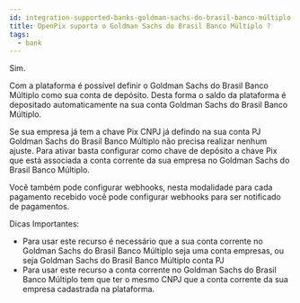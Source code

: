 ```yaml
---
id: integration-supported-banks-goldman-sachs-do-brasil-banco-múltiplo
title: OpenPix suporta o Goldman Sachs do Brasil Banco Múltiplo ?
tags:
  - bank
---
```


Sim.

Com a plataforma é possível definir o Goldman Sachs do Brasil Banco Múltiplo como sua conta de depósito. Desta forma o saldo da plataforma é depositado automaticamente na sua conta Goldman Sachs do Brasil Banco Múltiplo.

Se sua empresa já tem a chave Pix CNPJ já defindo na sua conta PJ Goldman Sachs do Brasil Banco Múltiplo não precisa realizar nenhum ajuste. Para ativar basta configurar como chave de depósito a chave Pix que está associada a conta corrente da sua empresa no Goldman Sachs do Brasil Banco Múltiplo.

Você também pode configurar webhooks, nesta modalidade para cada pagamento recebido você pode configurar webhooks para ser notificado de pagamentos.

Dicas Importantes:

- Para usar este recurso é necessário que a sua conta corrente no Goldman Sachs do Brasil Banco Múltiplo seja uma conta empresas, ou seja Goldman Sachs do Brasil Banco Múltiplo conta PJ
- Para usar este recurso a conta corrente no Goldman Sachs do Brasil Banco Múltiplo tem que ter o mesmo CNPJ que a conta corrente da sua empresa cadastrada na plataforma.

